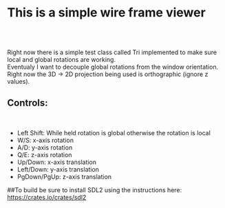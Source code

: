 <h1>This is a simple wire frame viewer</h1><br><br>

Right now there is a simple test class called Tri implemented to make sure local and global rotations are working.<br>
Eventualy I want to decouple global rotations from the window orientation.<br>
Right now the 3D -> 2D projection being used is orthographic (ignore z values).<br>

<h2>Controls:</h2><br>
<ul>
    <li>Left Shift: While held rotation is global otherwise the rotation is local</li>
    <li>W/S: x-axis rotation</li>
    <li>A/D: y-axis rotation</li>
    <li>Q/E: z-axis rotation</li>
    <li>Up/Down: x-axis translation</li>
    <li>Left/Down: y-axis translation</li>
    <li>PgDown/PgUp: z-axis translation</li>
</ul>

##To build be sure to install SDL2 using the instructions here: https://crates.io/crates/sdl2